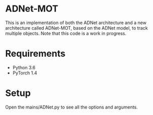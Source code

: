 # ADNet-MOT
This is an implementation of both the ADNet architecture and a new architecture called ADNet-MOT, based on the ADNet model, to track multiple objects. Note that this code is a work in progress.

# Requirements
* Python 3.6
* PyTorch 1.4

# Setup
Open the mains/ADNet.py to see all the options and arguments.
